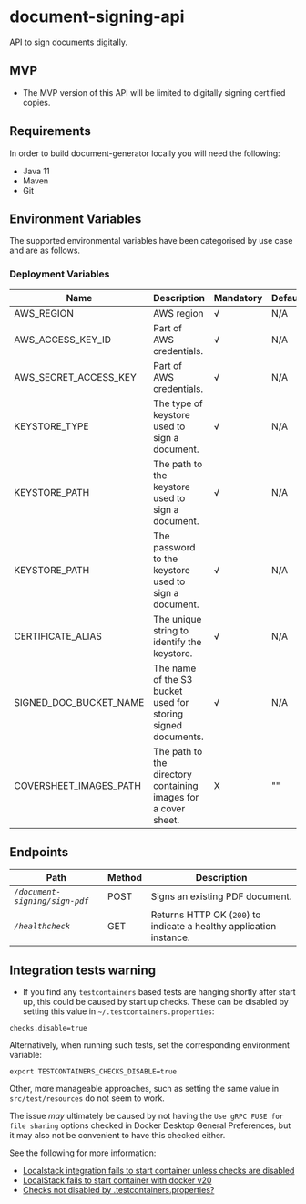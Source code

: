 # document-signing-api
API to sign documents digitally.

## MVP

* The MVP version of this API will be limited to digitally signing certified copies.

## Requirements
In order to build document-generator locally you will need the following:
- Java 11
- Maven
- Git

## Environment Variables

The supported environmental variables have been categorised by use case and are as follows.

### Deployment Variables
| Name                   | Description                                                    | Mandatory | Default | Example                     |
|------------------------|----------------------------------------------------------------|-----------|---------|-----------------------------|
| AWS_REGION             | AWS region                                                     | √         | N/A     | `eu-west-2`                 |
| AWS_ACCESS_KEY_ID      | Part of AWS credentials.                                       | √         | N/A     | `ASIA...`                   |
| AWS_SECRET_ACCESS_KEY  | Part of AWS credentials.                                       | √         | N/A     | `UgO8...`                   |
| KEYSTORE_TYPE          | The type of keystore used to sign a document.                  | √         | N/A     | `jks`                       |
| KEYSTORE_PATH          | The path to the keystore used to sign a document.              | √         | N/A     | `/keystore.jks`             |
| KEYSTORE_PATH          | The password to the keystore used to sign a document.          | √         | N/A     | `examplepassword`           |
| CERTIFICATE_ALIAS      | The unique string to identify the keystore.                    | √         | N/A     | `mykeystore`                |
| SIGNED_DOC_BUCKET_NAME | The name of the S3 bucket used for storing signed documents.   | √         | N/A     | `document-signing-api`      |
| COVERSHEET_IMAGES_PATH | The path to the directory containing images for a cover sheet. | X         | ""      | `/app/resources/coversheet` |

## Endpoints
| Path                           | Method | Description                                                         |
|--------------------------------|--------|---------------------------------------------------------------------|
| *`/document-signing/sign-pdf`* | POST   | Signs an existing PDF document.                                     |
| *`/healthcheck`*               | GET    | Returns HTTP OK (`200`) to indicate a healthy application instance. |

## Integration tests warning

* If you find any `testcontainers` based tests are hanging shortly after start up, this could be caused by start up 
checks. These can be disabled by setting this value in `~/.testcontainers.properties`:

```
checks.disable=true
```

Alternatively, when running such tests, set the corresponding environment variable:

```
export TESTCONTAINERS_CHECKS_DISABLE=true
```

Other, more manageable approaches, such as setting the same value in  `src/test/resources` do not seem to work.

The issue _may_ ultimately be caused by not having the `Use gRPC FUSE for file sharing` options checked in 
Docker Desktop General Preferences, but it may also not be convenient to have this checked either.

See the following for more information:

* [Localstack integration fails to start container unless checks are disabled ](https://github.com/testcontainers/testcontainers-java/issues/3790)
* [LocalStack fails to start container with docker v20](https://github.com/localstack/localstack/issues/3446)
* [Checks not disabled by .testcontainers.properties?](https://github.com/testcontainers/testcontainers-java/issues/2312)





